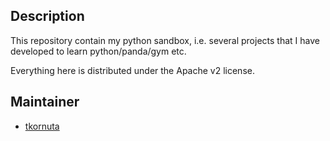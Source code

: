 ## Description

This repository contain my python sandbox, i.e. several projects that I have developed to learn python/panda/gym etc.

Everything here is distributed under the Apache v2 license.


## Maintainer
* [tkornuta](https://github.com/tkornuta)
